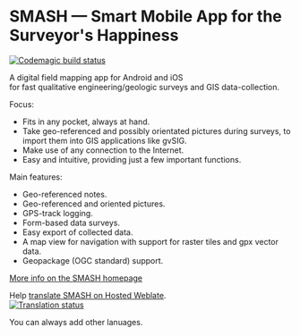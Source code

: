# SMASH — Smart Mobile App for the Surveyor's Happiness

[![Codemagic build status](https://api.codemagic.io/apps/5e988fb818efc25eecc9bbb8/5e988fb818efc25eecc9bbb7/status_badge.svg)](https://codemagic.io/apps/5e988fb818efc25eecc9bbb8/5e988fb818efc25eecc9bbb7/latest_build)

A digital field mapping app for Android and iOS \
for fast qualitative engineering/geologic surveys and GIS data-collection.

Focus:

* Fits in any pocket, always at hand.
* Take geo-referenced and possibly orientated pictures during surveys, to import them into GIS applications like gvSIG.
* Make use of any connection to the Internet.
* Easy and intuitive, providing just a few important functions.

Main features:

* Geo-referenced notes.
* Geo-referenced and oriented pictures.
* GPS-track logging.
* Form-based data surveys.
* Easy export of collected data.
* A map view for navigation with support for raster tiles and gpx vector data.
* Geopackage (OGC standard) support.

[More info on the SMASH homepage](https://www.geopaparazzi.org)

Help [translate SMASH on Hosted Weblate](https://hosted.weblate.org/engage/smash/). \
[![Translation status](https://hosted.weblate.org/widgets/smash/-/multi-auto.svg)](https://hosted.weblate.org/engage/smash/?utm_source=widget)

You can always add other lanuages.
